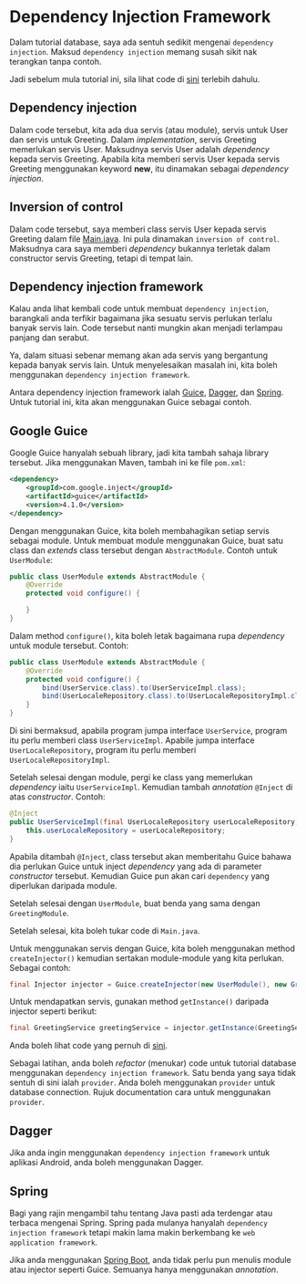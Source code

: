 # Dependency Injection Framework

Dalam tutorial database, saya ada sentuh sedikit mengenai `dependency
injection`. Maksud `dependency injection` memang susah sikit nak terangkan tanpa
contoh.

Jadi sebelum mula tutorial ini, sila lihat code di
[sini](https://github.com/JomBelajarJava/contoh-code-java/tree/master/codequality/tutorialguice-sebelum)
terlebih dahulu.

## Dependency injection

Dalam code tersebut, kita ada dua servis (atau module), servis untuk User dan
servis untuk Greeting. Dalam _implementation_, servis Greeting memerlukan servis
User. Maksudnya servis User adalah *dependency* kepada servis Greeting. Apabila
kita memberi servis User kepada servis Greeting menggunakan keyword **new**, itu
dinamakan sebagai *dependency injection*.

## Inversion of control

Dalam code tersebut, saya memberi class servis User kepada servis Greeting dalam
file
[Main.java](https://github.com/JomBelajarJava/contoh-code-java/blob/master/codequality/tutorialguice-sebelum/src/main/java/Main.java).
Ini pula dinamakan `inversion of control`. Maksudnya cara saya memberi
_dependency_ bukannya terletak dalam constructor servis Greeting, tetapi di
tempat lain.

## Dependency injection framework

Kalau anda lihat kembali code untuk membuat `dependency injection`, barangkali
anda terfikir bagaimana jika sesuatu servis perlukan terlalu banyak servis lain.
Code tersebut nanti mungkin akan menjadi terlampau panjang dan serabut.

Ya, dalam situasi sebenar memang akan ada servis yang bergantung kepada banyak
servis lain. Untuk menyelesaikan masalah ini, kita boleh menggunakan `dependency
injection framework`.

Antara dependency injection framework ialah
[Guice](https://github.com/google/guice),
[Dagger](https://github.com/google/dagger), dan
[Spring](https://github.com/spring-projects/spring-framework). Untuk tutorial
ini, kita akan menggunakan Guice sebagai contoh.

## Google Guice

Google Guice hanyalah sebuah library, jadi kita tambah sahaja library tersebut.
Jika menggunakan Maven, tambah ini ke file `pom.xml`:

```xml
<dependency>
    <groupId>com.google.inject</groupId>
    <artifactId>guice</artifactId>
    <version>4.1.0</version>
</dependency>
```

Dengan menggunakan Guice, kita boleh membahagikan setiap servis sebagai module.
Untuk membuat module menggunakan Guice, buat satu class dan _extends_ class
tersebut dengan `AbstractModule`. Contoh untuk `UserModule`:

```java
public class UserModule extends AbstractModule {
    @Override
    protected void configure() {

    }
}
```

Dalam method `configure()`, kita boleh letak bagaimana rupa _dependency_ untuk
module tersebut. Contoh:

```java
public class UserModule extends AbstractModule {
    @Override
    protected void configure() {
        bind(UserService.class).to(UserServiceImpl.class);
        bind(UserLocaleRepository.class).to(UserLocaleRepositoryImpl.class);
    }
}
```

Di sini bermaksud, apabila program jumpa interface `UserService`, program itu
perlu memberi class `UserServiceImpl`. Apabile jumpa interface
`UserLocaleRepository`, program itu perlu memberi `UserLocaleRepositoryImpl`.

Setelah selesai dengan module, pergi ke class yang memerlukan _dependency_ iaitu
`UserServiceImpl`. Kemudian tambah _annotation_ `@Inject` di atas _constructor_.
Contoh:

```java
@Inject
public UserServiceImpl(final UserLocaleRepository userLocaleRepository) {
    this.userLocaleRepository = userLocaleRepository;
}
```

Apabila ditambah `@Inject`, class tersebut akan memberitahu Guice bahawa dia
perlukan Guice untuk inject _dependency_ yang ada di parameter _constructor_
tersebut. Kemudian Guice pun akan cari `dependency` yang diperlukan daripada
module.

Setelah selesai dengan `UserModule`, buat benda yang sama dengan `GreetingModule`.

Setelah selesai, kita boleh tukar code di `Main.java`.

Untuk menggunakan servis dengan Guice, kita boleh menggunakan method
`createInjector()` kemudian sertakan module-module yang kita perlukan. Sebagai
contoh:

```java
final Injector injector = Guice.createInjector(new UserModule(), new GreetingModule());
```

Untuk mendapatkan servis, gunakan method `getInstance()` daripada injector
seperti berikut:

```java
final GreetingService greetingService = injector.getInstance(GreetingService.class);
```

Anda boleh lihat code yang pernuh di
[sini](https://github.com/JomBelajarJava/contoh-code-java/tree/master/codequality/tutorialguice-selepas).

Sebagai latihan, anda boleh _refactor_ (menukar) code untuk tutorial database
menggunakan `dependency injection framework`. Satu benda yang saya tidak sentuh
di sini ialah `provider`. Anda boleh menggunakan `provider` untuk database
connection. Rujuk documentation cara untuk menggunakan `provider`.

## Dagger

Jika anda ingin menggunakan `dependency injection framework` untuk aplikasi
Android, anda boleh menggunakan Dagger.

## Spring

Bagi yang rajin mengambil tahu tentang Java pasti ada terdengar atau terbaca
mengenai Spring. Spring pada mulanya hanyalah `dependency injection framework`
tetapi makin lama makin berkembang ke `web application framework`.

Jika anda menggunakan [Spring
Boot](https://github.com/spring-projects/spring-boot), anda tidak perlu pun menulis module atau injector seperti Guice. Semuanya
hanya menggunakan _annotation_.
